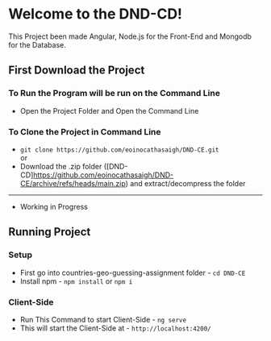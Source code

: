# Welcome to the DND-CD!
This Project been made Angular, Node.js for the Front-End and Mongodb for the Database.
## First Download the Project
### To Run the Program will be run on the Command Line <br>
* Open the Project Folder and Open the Command Line <br>
### To Clone the Project in Command Line
* `git clone https://github.com/eoinocathasaigh/DND-CE.git`
<br>or
* Download the .zip folder ([DND-CD]https://github.com/eoinocathasaigh/DND-CE/archive/refs/heads/main.zip) and extract/decompress the folder

--------------------------------------------------------------------------
* Working in Progress 
## Running Project
### Setup
* First go into countries-geo-guessing-assignment folder - `cd DND-CE` <br>
* Install npm - `npm install` or `npm i` <br>
### Client-Side
* Run This Command to start Client-Side - `ng serve` <br>
* This will start the Client-Side at - `http://localhost:4200/` <br>
